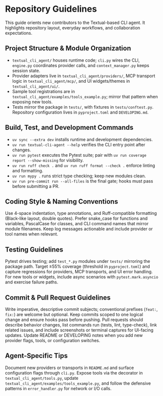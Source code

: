 # Repository Guidelines

This guide orients new contributors to the Textual-based CLI agent. It highlights repository layout, everyday workflows, and collaboration expectations.

## Project Structure & Module Organization
- `textual_cli_agent/` houses runtime code; `cli.py` wires the CLI, `engine.py` coordinates provider calls, and `context_manager.py` keeps session state.
- Provider adapters live in `textual_cli_agent/providers/`, MCP transport logic in `textual_cli_agent/mcp/`, and UI widgets/themes in `textual_cli_agent/ui/`.
- Sample tool registrations are in `textual_cli_agent/examples/tools_example.py`; mirror that pattern when exposing new tools.
- Tests mirror the package in `tests/`, with fixtures in `tests/conftest.py`. Repository configuration lives in `pyproject.toml` and `DEVELOPING.md`.

## Build, Test, and Development Commands
- `uv sync --extra dev` installs runtime and development dependencies.
- `uv run textual-cli-agent --help` verifies the CLI entry point after changes.
- `uv run pytest` executes the Pytest suite; pair with `uv run coverage report --show-missing` for visibility.
- `uv run ruff check .` and `uv run ruff format --check .` enforce linting and formatting.
- `uv run mypy .` runs strict type checking; keep new modules clean.
- `uv run pre-commit run --all-files` is the final gate; hooks must pass before submitting a PR.

## Coding Style & Naming Conventions
Use 4-space indentation, type annotations, and Ruff-compatible formatting (Black-like layout, double quotes). Prefer snake_case for functions and variables, PascalCase for classes, and CLI command names that mirror module filenames. Keep log messages actionable and include provider or tool names when relevant.

## Testing Guidelines
Pytest drives testing; add `test_*.py` modules under `tests/` mirroring the package path. Target ≥55% coverage (threshold in `pyproject.toml`) and capture regressions for providers, MCP transports, and UI error handling. For new tools or widgets, include async scenarios with `pytest.mark.asyncio` and exercise failure paths.

## Commit & Pull Request Guidelines
Write imperative, descriptive commit subjects; conventional prefixes (`feat:`, `fix:`) are welcome but optional. Keep commits scoped to one logical change and ensure hooks pass before pushing. Pull requests should describe behavior changes, list commands run (tests, lint, type-check), link related issues, and include screenshots or terminal captures for UI-facing updates. Update README or DEVELOPING notes when you add new provider flags, tools, or configuration switches.

## Agent-Specific Tips
Document new providers or transports in `README.md` and surface configuration flags through `cli.py`. Expose tools via the decorator in `textual_cli_agent/tools.py`, update `textual_cli_agent/examples/tools_example.py`, and follow the defensive patterns in `error_handler.py` for network or I/O calls.
